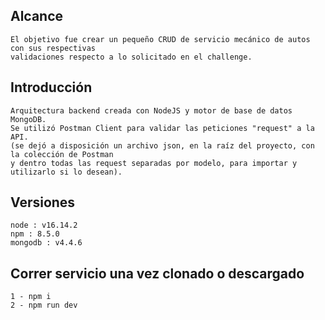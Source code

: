 ## Alcance
	El objetivo fue crear un pequeño CRUD de servicio mecánico de autos con sus respectivas
	validaciones respecto a lo solicitado en el challenge.

## Introducción
	Arquitectura backend creada con NodeJS y motor de base de datos MongoDB.
	Se utilizó Postman Client para validar las peticiones "request" a la API.
	(se dejó a disposición un archivo json, en la raíz del proyecto, con la colección de Postman
	y dentro todas las request separadas por modelo, para importar y utilizarlo si lo desean).

## Versiones
	node : v16.14.2
	npm : 8.5.0
	mongodb : v4.4.6

## Correr servicio una vez clonado o descargado
	1 - npm i
	2 - npm run dev
